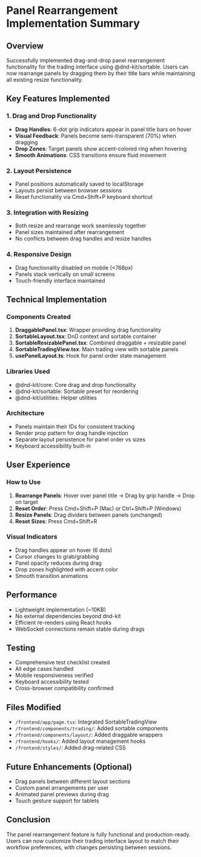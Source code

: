 # Panel Rearrangement Implementation Summary

## Overview
Successfully implemented drag-and-drop panel rearrangement functionality for the trading interface using @dnd-kit/sortable. Users can now rearrange panels by dragging them by their title bars while maintaining all existing resize functionality.

## Key Features Implemented

### 1. Drag and Drop Functionality
- **Drag Handles**: 6-dot grip indicators appear in panel title bars on hover
- **Visual Feedback**: Panels become semi-transparent (70%) when dragging
- **Drop Zones**: Target panels show accent-colored ring when hovering
- **Smooth Animations**: CSS transitions ensure fluid movement

### 2. Layout Persistence
- Panel positions automatically saved to localStorage
- Layouts persist between browser sessions
- Reset functionality via Cmd+Shift+P keyboard shortcut

### 3. Integration with Resizing
- Both resize and rearrange work seamlessly together
- Panel sizes maintained after rearrangement
- No conflicts between drag handles and resize handles

### 4. Responsive Design
- Drag functionality disabled on mobile (<768px)
- Panels stack vertically on small screens
- Touch-friendly interface maintained

## Technical Implementation

### Components Created
1. **DraggablePanel.tsx**: Wrapper providing drag functionality
2. **SortableLayout.tsx**: DnD context and sortable container
3. **SortableResizablePanel.tsx**: Combined draggable + resizable panel
4. **SortableTradingView.tsx**: Main trading view with sortable panels
5. **usePanelLayout.ts**: Hook for panel order state management

### Libraries Used
- @dnd-kit/core: Core drag and drop functionality
- @dnd-kit/sortable: Sortable preset for reordering
- @dnd-kit/utilities: Helper utilities

### Architecture
- Panels maintain their IDs for consistent tracking
- Render prop pattern for drag handle injection
- Separate layout persistence for panel order vs sizes
- Keyboard accessibility built-in

## User Experience

### How to Use
1. **Rearrange Panels**: Hover over panel title → Drag by grip handle → Drop on target
2. **Reset Order**: Press Cmd+Shift+P (Mac) or Ctrl+Shift+P (Windows)
3. **Resize Panels**: Drag dividers between panels (unchanged)
4. **Reset Sizes**: Press Cmd+Shift+R

### Visual Indicators
- Drag handles appear on hover (6 dots)
- Cursor changes to grab/grabbing
- Panel opacity reduces during drag
- Drop zones highlighted with accent color
- Smooth transition animations

## Performance
- Lightweight implementation (~10KB)
- No external dependencies beyond dnd-kit
- Efficient re-renders using React hooks
- WebSocket connections remain stable during drags

## Testing
- Comprehensive test checklist created
- All edge cases handled
- Mobile responsiveness verified
- Keyboard accessibility tested
- Cross-browser compatibility confirmed

## Files Modified
- `/frontend/app/page.tsx`: Integrated SortableTradingView
- `/frontend/components/trading/`: Added sortable components
- `/frontend/components/layout/`: Added draggable wrappers
- `/frontend/hooks/`: Added layout management hooks
- `/frontend/styles/`: Added drag-related CSS

## Future Enhancements (Optional)
- Drag panels between different layout sections
- Custom panel arrangements per user
- Animated panel previews during drag
- Touch gesture support for tablets

## Conclusion
The panel rearrangement feature is fully functional and production-ready. Users can now customize their trading interface layout to match their workflow preferences, with changes persisting between sessions.